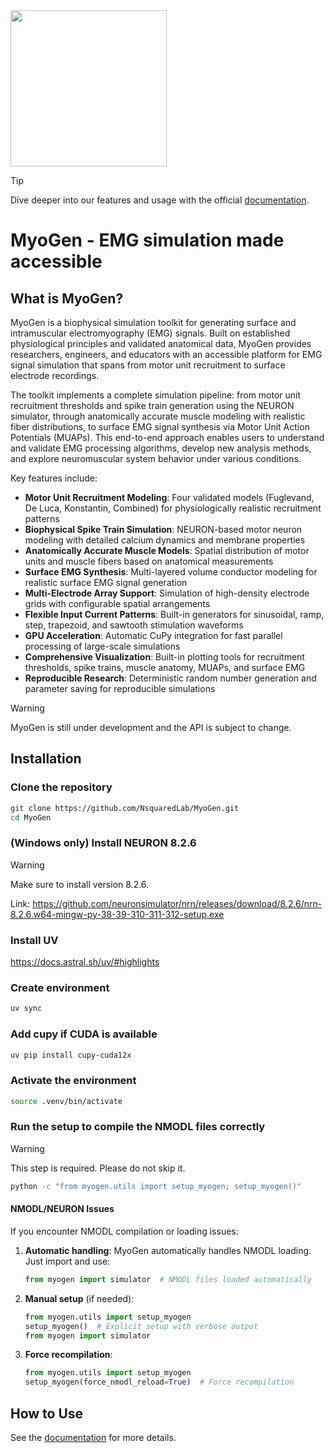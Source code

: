 <img src="./docs/source/_static/myogen_logo.png" height="250">

> [!TIP]
> Dive deeper into our features and usage with the official [documentation](https://nsquaredlab.github.io/MyoGen/).

# MyoGen - EMG simulation made accessible

## What is MyoGen?

MyoGen is a biophysical simulation toolkit for generating surface and intramuscular electromyography (EMG) signals. Built on established physiological principles and validated anatomical data, MyoGen provides researchers, engineers, and educators with an accessible platform for EMG signal simulation that spans from motor unit recruitment to surface electrode recordings.

The toolkit implements a complete simulation pipeline: from motor unit recruitment thresholds and spike train generation using the NEURON simulator, through anatomically accurate muscle modeling with realistic fiber distributions, to surface EMG signal synthesis via Motor Unit Action Potentials (MUAPs). This end-to-end approach enables users to understand and validate EMG processing algorithms, develop new analysis methods, and explore neuromuscular system behavior under various conditions.

Key features include:
- **Motor Unit Recruitment Modeling**: Four validated models (Fuglevand, De Luca, Konstantin, Combined) for physiologically realistic recruitment patterns
- **Biophysical Spike Train Simulation**: NEURON-based motor neuron modeling with detailed calcium dynamics and membrane properties  
- **Anatomically Accurate Muscle Models**: Spatial distribution of motor units and muscle fibers based on anatomical measurements
- **Surface EMG Synthesis**: Multi-layered volume conductor modeling for realistic surface EMG signal generation
- **Multi-Electrode Array Support**: Simulation of high-density electrode grids with configurable spatial arrangements
- **Flexible Input Current Patterns**: Built-in generators for sinusoidal, ramp, step, trapezoid, and sawtooth stimulation waveforms
- **GPU Acceleration**: Automatic CuPy integration for fast parallel processing of large-scale simulations
- **Comprehensive Visualization**: Built-in plotting tools for recruitment thresholds, spike trains, muscle anatomy, MUAPs, and surface EMG
- **Reproducible Research**: Deterministic random number generation and parameter saving for reproducible simulations

> [!WARNING]  
> MyoGen is still under development and the API is subject to change.

## Installation

### Clone the repository
```bash
git clone https://github.com/NsquaredLab/MyoGen.git
cd MyoGen
```

### (Windows only) Install NEURON 8.2.6

> [!WARNING]  
> Make sure to install version 8.2.6.

Link: https://github.com/neuronsimulator/nrn/releases/download/8.2.6/nrn-8.2.6.w64-mingw-py-38-39-310-311-312-setup.exe

### Install UV
https://docs.astral.sh/uv/#highlights

### Create environment
```bash
uv sync
```

### Add cupy if CUDA is available
```bash
uv pip install cupy-cuda12x
```

### Activate the environment
```bash
source .venv/bin/activate
```

### Run the setup to compile the NMODL files correctly
> [!WARNING]  
> This step is required. Please do not skip it.

```bash
python -c "from myogen.utils import setup_myogen; setup_myogen()"
```

#### NMODL/NEURON Issues

If you encounter NMODL compilation or loading issues:

1. **Automatic handling**: MyoGen automatically handles NMODL loading. Just import and use:
   ```python
   from myogen import simulator  # NMODL files loaded automatically
   ```

2. **Manual setup** (if needed):
   ```python
   from myogen.utils import setup_myogen
   setup_myogen()  # Explicit setup with verbose output
   from myogen import simulator
   ```

3. **Force recompilation**:
   ```python
   from myogen.utils import setup_myogen
   setup_myogen(force_nmodl_reload=True)  # Force recompilation
   ```

## How to Use

See the [documentation](https://nsquaredlab.github.io/MyoGen/) for more details.

